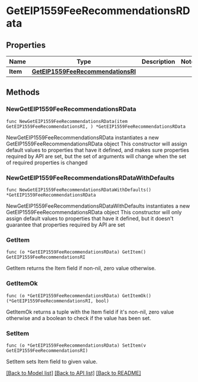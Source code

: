 # GetEIP1559FeeRecommendationsRData

## Properties

Name | Type | Description | Notes
------------ | ------------- | ------------- | -------------
**Item** | [**GetEIP1559FeeRecommendationsRI**](GetEIP1559FeeRecommendationsRI.md) |  | 

## Methods

### NewGetEIP1559FeeRecommendationsRData

`func NewGetEIP1559FeeRecommendationsRData(item GetEIP1559FeeRecommendationsRI, ) *GetEIP1559FeeRecommendationsRData`

NewGetEIP1559FeeRecommendationsRData instantiates a new GetEIP1559FeeRecommendationsRData object
This constructor will assign default values to properties that have it defined,
and makes sure properties required by API are set, but the set of arguments
will change when the set of required properties is changed

### NewGetEIP1559FeeRecommendationsRDataWithDefaults

`func NewGetEIP1559FeeRecommendationsRDataWithDefaults() *GetEIP1559FeeRecommendationsRData`

NewGetEIP1559FeeRecommendationsRDataWithDefaults instantiates a new GetEIP1559FeeRecommendationsRData object
This constructor will only assign default values to properties that have it defined,
but it doesn't guarantee that properties required by API are set

### GetItem

`func (o *GetEIP1559FeeRecommendationsRData) GetItem() GetEIP1559FeeRecommendationsRI`

GetItem returns the Item field if non-nil, zero value otherwise.

### GetItemOk

`func (o *GetEIP1559FeeRecommendationsRData) GetItemOk() (*GetEIP1559FeeRecommendationsRI, bool)`

GetItemOk returns a tuple with the Item field if it's non-nil, zero value otherwise
and a boolean to check if the value has been set.

### SetItem

`func (o *GetEIP1559FeeRecommendationsRData) SetItem(v GetEIP1559FeeRecommendationsRI)`

SetItem sets Item field to given value.



[[Back to Model list]](../README.md#documentation-for-models) [[Back to API list]](../README.md#documentation-for-api-endpoints) [[Back to README]](../README.md)



